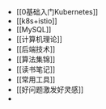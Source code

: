 - [[0基础入门Kubernetes]]
- [[k8s+istio]]
- [[MySQL]]
- [[计算机理论]]
- [[后端技术]]
- [[算法集锦]]
- [[读书笔记]]
- [[常用工具]]
- [[好问题激发好灵感]]
-